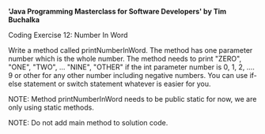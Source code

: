 **'Java Programming Masterclass for Software Developers' by Tim Buchalka**

Coding Exercise 12: Number In Word


Write a method called printNumberInWord. The method has one parameter number which is the whole number. The method needs to print "ZERO", "ONE", "TWO", ... "NINE", "OTHER" if the int parameter number is 0, 1, 2, .... 9 or other for any other number including negative numbers. You can use if-else statement or switch statement whatever is easier for you.


NOTE: Method printNumberInWord needs to be public static for now, we are only using static methods.

NOTE: Do not add main method to solution code.
